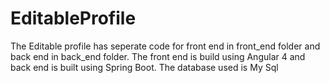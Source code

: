 # EditableProfile
The Editable profile has seperate code for front end in front_end folder and back end in back_end folder.
The front end is build using Angular 4 and back end is built using Spring Boot. The database used is My Sql
